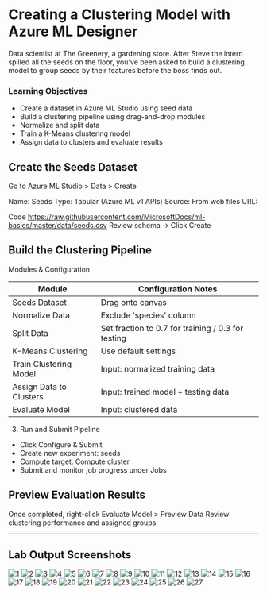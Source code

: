 # Creating a Clustering Model with Azure ML Designer
Data scientist at The Greenery, a gardening store. After Steve the intern spilled all the seeds on the floor, 
you’ve been asked to build a clustering model to group seeds by their features before the boss finds out.

### Learning Objectives
- Create a dataset in Azure ML Studio using seed data
- Build a clustering pipeline using drag-and-drop modules
- Normalize and split data
- Train a K-Means clustering model
- Assign data to clusters and evaluate results


## Create the Seeds Dataset
Go to Azure ML Studio > Data > Create

Name: Seeds
Type: Tabular (Azure ML v1 APIs)
Source: From web files
URL:

Code
https://raw.githubusercontent.com/MicrosoftDocs/ml-basics/master/data/seeds.csv
Review schema → Click Create

## Build the Clustering Pipeline
Modules & Configuration

Module                     | Configuration Notes
---------------------------|----------------------------------------------------
Seeds Dataset              | Drag onto canvas
Normalize Data             | Exclude 'species' column
Split Data                 | Set fraction to 0.7 for training / 0.3 for testing
K-Means Clustering         | Use default settings
Train Clustering Model     | Input: normalized training data
Assign Data to Clusters    | Input: trained model + testing data
Evaluate Model             | Input: clustered data


3. Run and Submit Pipeline
- Click Configure & Submit
- Create new experiment: seeds
- Compute target: Compute cluster
- Submit and monitor job progress under Jobs

## Preview Evaluation Results
Once completed, right-click Evaluate Model > Preview Data
Review clustering performance and assigned groups

---

## Lab Output Screenshots

![1](https://github.com/user-attachments/assets/ff9e1e28-39af-43a7-aa7c-822592616ec1)
![2](https://github.com/user-attachments/assets/825d1bd4-57bb-4ce5-b198-4426c27462b4)
![3](https://github.com/user-attachments/assets/38d82d68-7bc7-4d91-9bc3-93efa2492746)
![4](https://github.com/user-attachments/assets/d0994f2b-cec4-4920-9ecb-ae29974210a7)
![5](https://github.com/user-attachments/assets/a2e154a7-b86e-4c23-afd0-6bebe3c3d30c)
![6](https://github.com/user-attachments/assets/ebda7b5a-5ef3-4f45-b0ec-e08ee6c40b74)
![7](https://github.com/user-attachments/assets/831dc698-8462-4df3-81a7-328624bee3d0)
![8](https://github.com/user-attachments/assets/41c42a9a-6df3-430d-84e3-162bdc4c4995)
![9](https://github.com/user-attachments/assets/cd787caf-a43f-4a9a-ab6a-da9ff1f20af1)
![10](https://github.com/user-attachments/assets/d2965652-4abe-4b1b-bd30-0f8d36201ea7)
![11](https://github.com/user-attachments/assets/0b70cda8-a6f6-4a49-b845-f81348ab878d)
![12](https://github.com/user-attachments/assets/3137e4ad-80c6-49fb-879d-cf2dd81a3e08)
![13](https://github.com/user-attachments/assets/2f500a85-f488-4a79-98d9-971b5aa5590f)
![14](https://github.com/user-attachments/assets/9660cc02-a9e3-4dba-83c7-9d58499e0015)
![15](https://github.com/user-attachments/assets/18806607-7db6-442e-92f8-5e0739a776e0)
![16](https://github.com/user-attachments/assets/9461a554-67c0-4966-adea-0810c5605a59)
![17](https://github.com/user-attachments/assets/69066571-9fce-4c86-829a-d6135c2c7e18)
![18](https://github.com/user-attachments/assets/c08acf9a-3aa5-4121-9a51-b7632073a62b)
![19](https://github.com/user-attachments/assets/208e762d-dd78-4e9c-a92b-d8b45120ff06)
![20](https://github.com/user-attachments/assets/08b74eef-5cc6-4111-9e9d-4d407a7ecb24)
![21](https://github.com/user-attachments/assets/ca1bad8d-26d6-4c9f-8b2c-47bbc168a720)
![22](https://github.com/user-attachments/assets/450d6c6c-160e-422e-a515-6dc2a96932b9)
![23](https://github.com/user-attachments/assets/5a378536-d995-4ff0-9116-996744a96952)
![24](https://github.com/user-attachments/assets/d3b9d094-39fa-476e-b955-302fc42cad82)
![25](https://github.com/user-attachments/assets/077b4a3e-3bf6-4c8c-a8f7-56c7e7f3f91e)
![26](https://github.com/user-attachments/assets/d8eba09e-0945-4f75-8e06-24e2bc7e1029)
![27](https://github.com/user-attachments/assets/9bb8c6b1-2ee9-4257-aa70-47e666d5c29e)




